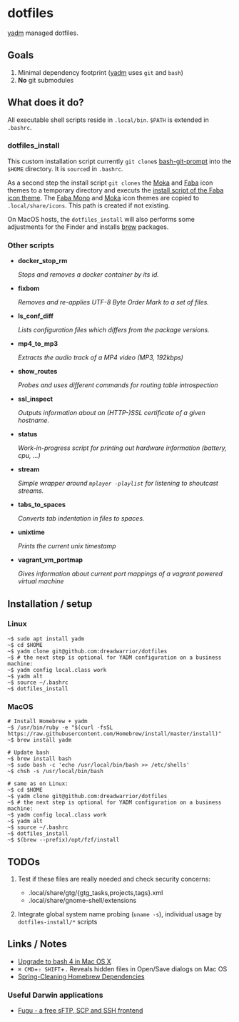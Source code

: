 # dotfiles

[yadm][yadm] managed dotfiles.

## Goals

1. Minimal dependency footprint ([yadm][yadm] uses `git` and `bash`)
2. **No** git submodules

## What does it do?

All executable shell scripts reside in `.local/bin`. `$PATH` is extended in
`.bashrc`.

### dotfiles_install

This custom installation script currently `git clone`s [bash-git-prompt][bash_git_prompt]
into the `$HOME` directory. It is `source`d in `.bashrc`.

As a second step the install script `git clones` the [Moka][moka_icon_theme] and
[Faba][faba_icon_theme] icon themes to a temporary directory and executs the [install script
of the Faba icon theme][faba_icon_theme_install]. The [Faba Mono][faba_mono_icon_theme]
and [Moka][moka_icon_theme] icon themes are copied to `.local/share/icons`. This path is
created if not existing.

On MacOS hosts, the `dotfiles_install` will also performs some adjustments for the Finder
and installs [brew][brew] packages.

### Other scripts

  * **docker_stop_rm**

    *Stops and removes a docker container by its id.*

  * **fixbom**

    *Removes and re-applies UTF-8 Byte Order Mark to a set of files.*

  * **ls_conf_diff**

    *Lists configuration files which differs from the package versions.*

  * **mp4_to_mp3**

    *Extracts the audio track of a MP4 video (MP3, 192kbps)*

  * **show_routes**

    *Probes and uses different commands for routing table introspection*

  * **ssl_inspect**

    *Outputs information about an (HTTP-)SSL certificate of a given hostname.*

  * **status**

    *Work-in-progress script for printing out hardware information (battery, cpu, ...)*

  * **stream**

    *Simple wrapper around `mplayer -playlist` for listening to shoutcast streams.*

  * **tabs_to_spaces**

    *Converts tab indentation in files to spaces.*

  * **unixtime**

    *Prints the current unix timestamp*

  * **vagrant_vm_portmap**

    *Gives information about current port mappings of a vagrant powered virtual machine*

## Installation / setup

### Linux

    ~$ sudo apt install yadm
    ~$ cd $HOME
    ~$ yadm clone git@github.com:dreadwarrior/dotfiles
	~$ # the next step is optional for YADM configuration on a business machine:
	~$ yadm config local.class work
	~$ yadm alt
    ~$ source ~/.bashrc
    ~$ dotfiles_install

### MacOS

    # Install Homebrew + yadm
    ~$ /usr/bin/ruby -e "$(curl -fsSL https://raw.githubusercontent.com/Homebrew/install/master/install)"
    ~$ brew install yadm

    # Update bash
    ~$ brew install bash
    ~$ sudo bash -c 'echo /usr/local/bin/bash >> /etc/shells'
    ~$ chsh -s /usr/local/bin/bash

    # same as on Linux:
    ~$ cd $HOME
    ~$ yadm clone git@github.com:dreadwarrior/dotfiles
	~$ # the next step is optional for YADM configuration on a business machine:
	~$ yadm config local.class work
	~$ yadm alt
    ~$ source ~/.bashrc
    ~$ dotfiles_install
	~$ $(brew --prefix)/opt/fzf/install

## TODOs

  1. Test if these files are really needed and check security concerns:

     - .local/share/gtg/{gtg_tasks,projects,tags}.xml
     - .local/share/gnome-shell/extensions

  2. Integrate global system name probing (`uname -s`), individual usage by `dotfiles-install/*` scripts

## Links / Notes

  - [Upgrade to bash 4 in Mac OS X](http://clubmate.fi/upgrade-to-bash-4-in-mac-os-x/)
  - `⌘ CMD`+`⇧ SHIFT`+`.` Reveals hidden files in Open/Save dialogs on Mac OS
  - [Spring-Cleaning Homebrew Dependencies](http://patricklenz.co/blog/2012/5/21/spring-cleaning-homebrew-dependencies)

### Useful Darwin applications

  - [Fugu - a free sFTP, SCP and SSH frontend][fugu]

[yadm]: https://github.com/TheLocehiliosan/yadm
[bash_git_prompt]: https://github.com/magicmonty/bash-git-prompt
[moka_icon_theme]: https://github.com/moka-project/moka-icon-theme
[faba_icon_theme]: https://github.com/moka-project/faba-icon-theme
[faba_icon_theme_install]: https://github.com/moka-project/faba-icon-theme/blob/master/install-icon-theme.sh
[faba_mono_icon_theme]: https://github.com/moka-project/faba-mono-icons
[brew]: http://brew.sh/
[fugu]: http://rsug.itd.umich.edu/software/fugu/

